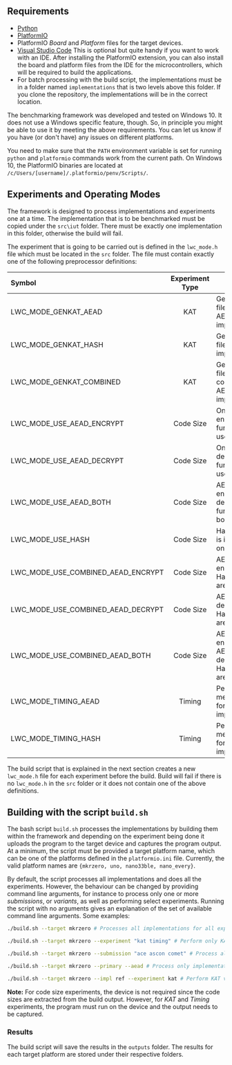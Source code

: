 ## Requirements

 - [Python](https://www.python.org)
 - [PlatformIO](https://platformio.org)
 - PlatformIO *Board* and *Platform* files for the target devices.
 - [Visual Studio Code](https://code.visualstudio.com/) This is optional but quite handy if you want to work with an IDE. After installing the PlatformIO extension, you can also install the board and platform files from the IDE for the microcontrollers, which will be required to build the applications.
  - For batch processing with the build script, the implementations must be in a folder named `implementations` that is two levels above this folder. If you clone the repository, the implementations will be in the correct location.

The benchmarking framework was developed and tested on Windows 10. It does not use a Windows specific feature, though. So, in principle you might be able to use it by meeting the above requirements. You can let us know if you have (or don't have) any issues on different platforms.

You need to make sure that the `PATH` environment variable is set for running `python` and `platformio` commands work from the current path. On Windows 10, the PlatformIO binaries are located at `/c/Users/[username]/.platformio/penv/Scripts/`.

## Experiments and Operating Modes

The framework is designed to process implementations and experiments one at a time. The implementation that is to be benchmarked must be copied under the `src\iut` folder. There must be exactly one implementation in this folder, otherwise the build will fail.

The experiment that is going to be carried out is defined in the `lwc_mode.h` file which must be located in the `src` folder. The file must contain exactly one of the following preprocessor definitions:

| Symbol | Experiment Type | |
| :------ | :------: | :----- |
| LWC_MODE_GENKAT_AEAD | KAT | Generates KAT file for the AEAD implementation.|
| LWC_MODE_GENKAT_HASH | KAT | Generates KAT file for the Hash implementation.|
| LWC_MODE_GENKAT_COMBINED | KAT | Generates KAT file for the combined AEAD and Hash implementation.|
| LWC_MODE_USE_AEAD_ENCRYPT | Code Size | Only AEAD encryption function is used.|
| LWC_MODE_USE_AEAD_DECRYPT | Code Size | Only AEAD decryption function is used.|
| LWC_MODE_USE_AEAD_BOTH | Code Size | AEAD encryption and decryption functions are both used.|
| LWC_MODE_USE_HASH | Code Size | Hash function is invoked once.|
| LWC_MODE_USE_COMBINED_AEAD_ENCRYPT | Code Size | AEAD encryption and Hash functions are used.|
| LWC_MODE_USE_COMBINED_AEAD_DECRYPT | Code Size | AEAD decryption and Hash functions are used.|
| LWC_MODE_USE_COMBINED_AEAD_BOTH | Code Size | AEAD encryption, AEAD decryption, and Hash functions are used.|
| LWC_MODE_TIMING_AEAD | Timing | Performs timing measurements for the AEAD implementation.|
| LWC_MODE_TIMING_HASH | Timing | Performs timing measurements for the Hash implementation.|


The build script that is explained in the next section creates a new `lwc_mode.h` file for each experiment before the build. Build will fail if there is no `lwc_mode.h` in the `src` folder or it does not contain one of the above definitions.

## Building with the script `build.sh`

The bash script `build.sh` processes the implementations by building them within the framework and depending on the experiment being done it uploads the program to the target device and captures the program output. At a minimum, the script must be provided a target platform name, which can be one of the platforms defined in the `platformio.ini` file. Currently, the valid platform names are `{mkrzero, uno, nano33ble, nano_every}`. 

By default, the script processes all implementations and does all the experiments. However, the behaviour can be changed by providing command line arguments, for instance to process only one or more *submissions*, or *variants*, as well as performing select experiments. Running the script with no arguments gives an explanation of the set of available command line arguments. Some examples:


``` bash
./build.sh --target mkrzero # Processes all implementations for all experiments
```

``` bash
./build.sh --target mkrzero --experiment "kat timing" # Perform only KAT and Timing experiments on all implementations (skip code size experiments)
```

``` bash
./build.sh --target mkrzero --submission "ace ascon comet" # Process all implementations of the submissions ACE, ASCON, and COMET
```

``` bash
./build.sh --target mkrzero --primary --aead # Process only implementations of primary AEAD variants
```

``` bash
./build.sh --target mkrzero --impl ref --experiment kat # Perform KAT verification for all reference implementations
```


**Note:** For code size experiments, the device is not required since the code sizes are extracted from the build output. However, for *KAT* and *Timing* experiments, the program must run on the device and the output needs to be captured. 

### Results

The build script will save the results in the `outputs` folder. The results for each target platform are stored under their respective folders.

